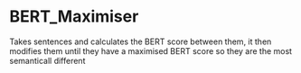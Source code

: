 # BERT_Maximiser
Takes sentences and calculates the BERT score between them, it then modifies them until they have a maximised BERT score so they are the most semanticall different
